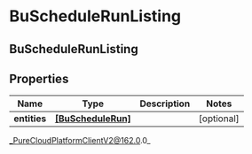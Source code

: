 # BuScheduleRunListing

## BuScheduleRunListing

## Properties

|Name | Type | Description | Notes|
|------------ | ------------- | ------------- | -------------|
| **entities** | [**[BuScheduleRun]**](BuScheduleRun) |  | [optional] |



_PureCloudPlatformClientV2@162.0.0_
